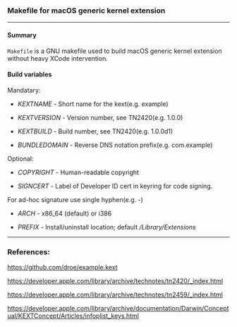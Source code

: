 ### Makefile for macOS generic kernel extension

---

#### Summary

`Makefile` is a GNU makefile used to build macOS generic kernel extension without heavy XCode intervention.

#### Build variables

Mandatary:

- *KEXTNAME* - Short name for the kext(e.g. example)

- *KEXTVERSION* - Version number, see TN2420(e.g. 1.0.0)

- *KEXTBUILD* - Build number, see TN2420(e.g. 1.0.0d1)

- *BUNDLEDOMAIN* - Reverse DNS notation prefix(e.g. com.example)

Optional:

- *COPYRIGHT* - Human-readable copyright

- *SIGNCERT* - Label of Developer ID cert in keyring for code signing.

 For ad-hoc signature  use single hyphen(e.g. -)
 
- *ARCH* - x86_64 (default) or i386

- *PREFIX* - Install/uninstall location; default */Library/Extensions*



---

### References:

https://github.com/droe/example.kext

https://developer.apple.com/library/archive/technotes/tn2420/_index.html

https://developer.apple.com/library/archive/technotes/tn2459/_index.html

https://developer.apple.com/library/archive/documentation/Darwin/Conceptual/KEXTConcept/Articles/infoplist_keys.html

